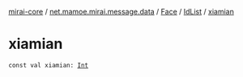 [mirai-core](../../../index.md) / [net.mamoe.mirai.message.data](../../index.md) / [Face](../index.md) / [IdList](index.md) / [xiamian](./xiamian.md)

# xiamian

`const val xiamian: `[`Int`](https://kotlinlang.org/api/latest/jvm/stdlib/kotlin/-int/index.html)